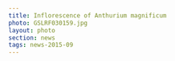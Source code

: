 ```yaml
---
title: Inflorescence of Anthurium magnificum  
photo: GSLRF030159.jpg 
layout: photo 
section: news 
tags: news-2015-09 
---
```

